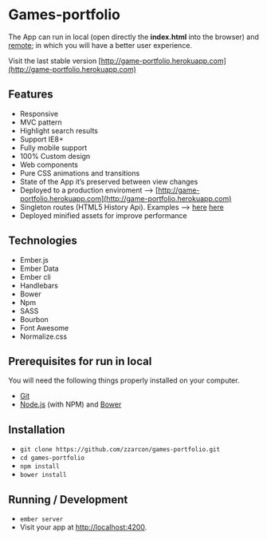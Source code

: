 # Games-portfolio
The App can run in local (open directly the **index.html** into the browser) and [remote](http://game-portfolio.herokuapp.com); in which you will have a better user experience.

Visit the last stable version [http://game-portfolio.herokuapp.com](http://game-portfolio.herokuapp.com)

## Features

* Responsive
* MVC pattern
* Highlight search results
* Support IE8+
* Fully mobile support
* 100% Custom design
* Web components
* Pure CSS animations and transitions
* State of the App it’s preserved between view changes
* Deployed to a production enviroment --> [http://game-portfolio.herokuapp.com](http://game-portfolio.herokuapp.com)
* Singleton routes (HTML5 History Api). Examples --> [here](http://game-portfolio.herokuapp.com/games/2) [here](http://game-portfolio.herokuapp.com/games/3)
* Deployed minified assets for improve performance

## Technologies

* Ember.js
* Ember Data
* Ember cli
* Handlebars
* Bower
* Npm
* SASS
* Bourbon
* Font Awesome
* Normalize.css

## Prerequisites for run in local

You will need the following things properly installed on your computer.

* [Git](http://git-scm.com/)
* [Node.js](http://nodejs.org/) (with NPM) and [Bower](http://bower.io/)

## Installation

* `git clone https://github.com/zzarcon/games-portfolio.git`
* `cd games-portfolio`
* `npm install`
* `bower install`

## Running / Development

* `ember server`
* Visit your app at [http://localhost:4200](http://localhost:4200).